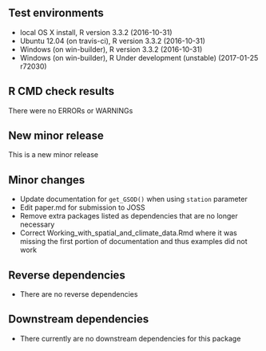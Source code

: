 ## Test environments  

- local OS X install, R version 3.3.2 (2016-10-31)
- Ubuntu 12.04 (on travis-ci), R version 3.3.2 (2016-10-31)
- Windows (on win-builder), R version 3.3.2 (2016-10-31)
- Windows (on win-builder), R Under development (unstable) (2017-01-25 r72030)

## R CMD check results  

There were no ERRORs or WARNINGs  

## New minor release  

This is a new minor release

## Minor changes  

- Update documentation for `get_GSOD()` when using `station` parameter  
- Edit paper.md for submission to JOSS  
- Remove extra packages listed as dependencies that are no longer necessary  
- Correct Working_with_spatial_and_climate_data.Rmd where it was missing the first portion of documentation and thus examples did not work  

## Reverse dependencies  
- There are no reverse dependencies  

## Downstream dependencies
- There currently are no downstream dependencies for this package  
